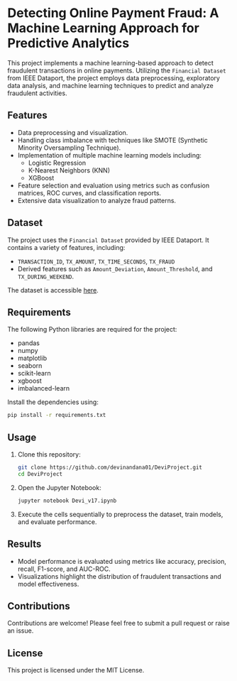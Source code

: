# Detecting Online Payment Fraud: A Machine Learning Approach for Predictive Analytics

This project implements a machine learning-based approach to detect fraudulent transactions in online payments. Utilizing the `Financial Dataset` from IEEE Dataport, the project employs data preprocessing, exploratory data analysis, and machine learning techniques to predict and analyze fraudulent activities.

## Features

- Data preprocessing and visualization.
- Handling class imbalance with techniques like SMOTE (Synthetic Minority Oversampling Technique).
- Implementation of multiple machine learning models including:
  - Logistic Regression
  - K-Nearest Neighbors (KNN)
  - XGBoost
- Feature selection and evaluation using metrics such as confusion matrices, ROC curves, and classification reports.
- Extensive data visualization to analyze fraud patterns.

## Dataset

The project uses the `Financial Dataset` provided by IEEE Dataport. It contains a variety of features, including:

- `TRANSACTION_ID`, `TX_AMOUNT`, `TX_TIME_SECONDS`, `TX_FRAUD`
- Derived features such as `Amount_Deviation`, `Amount_Threshold`, and `TX_DURING_WEEKEND`.

The dataset is accessible [here](https://ieee-dataport.org/documents/financial-dataset).

## Requirements

The following Python libraries are required for the project:

- pandas
- numpy
- matplotlib
- seaborn
- scikit-learn
- xgboost
- imbalanced-learn

Install the dependencies using:

```bash
pip install -r requirements.txt
```

## Usage

1. Clone this repository:

   ```bash
   git clone https://github.com/devinandana01/DeviProject.git
   cd DeviProject
   ```

2. Open the Jupyter Notebook:

   ```bash
   jupyter notebook Devi_v17.ipynb
   ```

3. Execute the cells sequentially to preprocess the dataset, train models, and evaluate performance.

## Results

- Model performance is evaluated using metrics like accuracy, precision, recall, F1-score, and AUC-ROC.
- Visualizations highlight the distribution of fraudulent transactions and model effectiveness.

## Contributions

Contributions are welcome! Please feel free to submit a pull request or raise an issue.

## License

This project is licensed under the MIT License.

